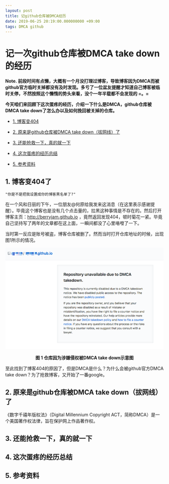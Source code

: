 ```yaml
---
layout: post
title: 记github仓库被DMCA经历
date: 2019-06-25 20:19:00.000000000 +09:00
tags: DMCA github
---
```



# 记一次github仓库被DMCA take down的经历

**Note. 前段时间有点懒，大概有一个月没打理过博客，导致博客因为DMCA而被github官方临时关掉都没有及时发现。多亏了一位盆友提醒才知道自己博客被临时关停，不然按照这个懒惰的势头来看，没个一年半载都不会发现的 =。=**

**今天咱们来回顾下这次蛋疼的经历，介绍一下什么是DMCA，github仓库被DMCA take down了怎么办以及如何挽回被关掉的仓库。**

- [1. 博客变404](https://github.com/berryjam/berryjam.github.io/blob/master/_posts/2019-05-07-fabric%E8%81%94%E7%9B%9F%E9%93%BE%E9%AB%98%E5%B9%B6%E5%8F%91%E5%9C%BA%E6%99%AF%E4%B8%8B%E5%A6%82%E4%BD%95%E6%8F%90%E9%AB%98TPS.md#1-fabric%E9%AB%98%E5%B9%B6%E5%8F%91%E5%9C%BA%E6%99%AF%E4%B8%8B%E7%9A%84%E4%BA%A4%E6%98%93%E5%86%B2%E7%AA%81)

- [2. 原来是github仓库被DMCA take down（拔网线）了](https://github.com/berryjam/berryjam.github.io/blob/master/_posts/2019-05-07-fabric%E8%81%94%E7%9B%9F%E9%93%BE%E9%AB%98%E5%B9%B6%E5%8F%91%E5%9C%BA%E6%99%AF%E4%B8%8B%E5%A6%82%E4%BD%95%E6%8F%90%E9%AB%98TPS.md#2-%E5%9F%BA%E4%BA%8E%E9%AB%98%E6%95%88chaincode%E6%95%B0%E6%8D%AE%E6%A8%A1%E5%9E%8B%E7%9A%84%E9%81%BF%E5%85%8D%E4%BA%A4%E6%98%93%E5%86%B2%E7%AA%81%E6%96%B9%E5%BC%8F)

- [3. 还能抢救一下，真的就一下](https://github.com/berryjam/berryjam.github.io/blob/master/_posts/2019-05-07-fabric%E8%81%94%E7%9B%9F%E9%93%BE%E9%AB%98%E5%B9%B6%E5%8F%91%E5%9C%BA%E6%99%AF%E4%B8%8B%E5%A6%82%E4%BD%95%E6%8F%90%E9%AB%98TPS.md#3-%E5%9F%BA%E4%BA%8E%E9%98%BB%E5%A1%9E%E5%92%8C%E9%9D%9E%E9%98%BB%E5%A1%9E%E5%BC%8F%E7%9A%84%E9%81%BF%E5%85%8D%E4%BA%A4%E6%98%93%E5%86%B2%E7%AA%81%E6%96%B9%E5%BC%8F)

- [4. 这次蛋疼的经历总结](https://github.com/berryjam/berryjam.github.io/blob/master/_posts/2019-05-07-fabric%E8%81%94%E7%9B%9F%E9%93%BE%E9%AB%98%E5%B9%B6%E5%8F%91%E5%9C%BA%E6%99%AF%E4%B8%8B%E5%A6%82%E4%BD%95%E6%8F%90%E9%AB%98TPS.md#4-%E5%8F%82%E8%80%83%E8%B5%84%E6%96%99)

- [5. 参考资料]()

## 1. 博客变404了

`"你是不是把我设置成你的博客黑名单了?"`

在一个风和日丽的下午，一位朋友@何原给我发来这消息（在这里表示感谢提醒）。毕竟这个博客也是没有几个点击量的，拉黑这种事情是不存在的。然后打开博客主页：http://berryjam.github.io ，竟然返回发现404，顿时菊花一紧。毕竟自己坚持写了两年的文章都在这上面，一瞬间都没了心里咯噔了一下。

当时第一反应是账号被盗，博客仓库被删了。然而当时打开仓库地址的时候，出现图1所示的情况。

<div align="center">
<img src="https://github.com/berryjam/berryjam.github.io/blob/master/image/2019-06-25/dmca-cut.png?raw=true" >
</div>

<p align="center">
  <b>图 1 仓库因为涉嫌侵权被DMCA take down示意图</b><br>
</p>

至此找到了博客404的原因了，但是DMCA是什么？为什么会被github官方DMCA take down？为了抢救博客，又开始了一番google。

## 2. 原来是github仓库被DMCA take down（拔网线）了

《数字千禧年版权法》（Digital Millennium Copyright ACT，简称DMCA）是一个美国著作权法律，旨在保护网上作品著作权。

## 3. 还能抢救一下，真的就一下



## 4. 这次蛋疼的经历总结


## 5. 参考资料
